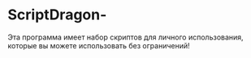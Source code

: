 # ScriptDragon-
Эта программа имеет набор скриптов для личного использования, которые вы можете использовать без ограничений! 
